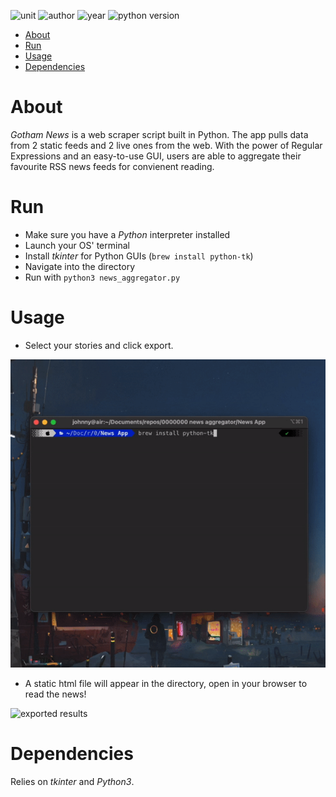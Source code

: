 ![unit](https://img.shields.io/badge/IFB1O4-Building%20IT%20Systems-ff69b4?style=plastic)
![author](https://img.shields.io/badge/Author-Johnny%20Madigan-yellow?style=plastic)
![year](https://img.shields.io/badge/Year-2019-lightgrey?style=plastic)
![python version](https://img.shields.io/badge/Python%20version-3-informational?style=plastic&logo=python)

- [About](#about)
- [Run](#run)
- [Usage](#usage)
- [Dependencies](#dependencies)

# **About**
*Gotham News* is a web scraper script built in Python. The app pulls data from 2 static feeds and 2 live ones from the web. With the power of Regular Expressions and an easy-to-use GUI, users are able to aggregate their favourite RSS news feeds for convienent reading.

# **Run**
- Make sure you have a *Python* interpreter installed
- Launch your OS' terminal
- Install *tkinter* for Python GUIs (`brew install python-tk`)
- Navigate into the directory
- Run with `python3 news_aggregator.py`

# **Usage**
- Select your stories and click export.

![project running animation](/readme-img/demonstration.gif)

- A static html file will appear in the directory, open in your browser to read the news!

![exported results](/readme-img/result.gif)

# **Dependencies**
Relies on *tkinter* and *Python3*.
